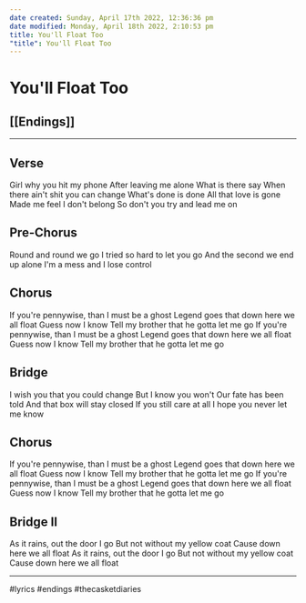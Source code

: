 ```yaml
---
date created: Sunday, April 17th 2022, 12:36:36 pm
date modified: Monday, April 18th 2022, 2:10:53 pm
title: You'll Float Too
"title": You'll Float Too
---
```

# You'll Float Too
## [[Endings]]

---

## Verse

Girl why you hit my phone
After leaving me alone
What is there say
When there ain't shit you can change
What's done is done
All that love is gone
Made me feel I don't belong
So don't you try and lead me on

## Pre-Chorus

Round and round we go
I tried so hard to let you go
And the second we end up alone
I'm a mess and I lose control

## Chorus

If you're pennywise, than I must be a ghost
Legend goes that down here we all float
Guess now I know
Tell my brother that he gotta let me go
If you're pennywise, than I must be a ghost
Legend goes that down here we all float
Guess now I know
Tell my brother that he gotta let me go

## Bridge

I wish you that you could change
But I know you won't
Our fate has been told
And that box will stay closed
If you still care at all
I hope you never let me know

## Chorus

If you're pennywise, than I must be a ghost
Legend goes that down here we all float
Guess now I know
Tell my brother that he gotta let me go
If you're pennywise, than I must be a ghost
Legend goes that down here we all float
Guess now I know
Tell my brother that he gotta let me go

## Bridge II

As it rains, out the door I go
But not without my yellow coat
Cause down here we all float
As it rains, out the door I go
But not without my yellow coat
Cause down here we all float

---

#lyrics #endings #thecasketdiaries